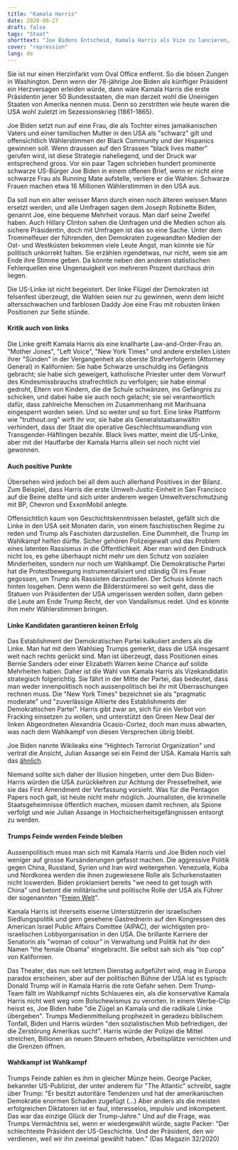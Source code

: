 ```yaml
---
title: "Kamala Harris"
date: 2020-08-27
draft: false
tags: "Staat"
shorttext: "Joe Bidens Entscheid, Kamala Harris als Vize zu lancieren, ist innenpolitisch klug. In der Aussenpolitik wird sich nichts ändern."
cover: "repression"
lang: de
---
```


Sie ist nur einen Herzinfarkt vom Oval Office entfernt. So die bösen Zungen in Washington. Denn wenn der 78-jährige Joe Biden als künftiger Präsident ein Herzversagen erleiden würde, dann wäre Kamala Harris die erste Präsidentin jener 50 Bundesstaaten, die man derzeit wohl die Uneinigen Staaten von Amerika nennen muss. Denn so zerstritten wie heute waren die USA wohl zuletzt im Sezessionskrieg (1861-1865).

Joe Biden setzt nun auf eine Frau, die als Tochter eines jamaikanischen Vaters und einer tamilischen Mutter in den USA als "schwarz" gilt und offensichtlich Wählerstimmen der Black Community und der Hispanics gewinnen soll. Wenn draussen auf den Strassen "black lives matter" gerufen wird, ist diese Strategie naheliegend, und der Druck war entsprechend gross. Vor ein paar Tagen schrieben hundert prominente schwarze US-Bürger Joe Biden in einem offenen Brief, wenn er nicht eine schwarze Frau als Running Mate aufstelle, verliere er die Wahlen. Schwarze Frauen machen etwa 16 Millionen Wählerstimmen in den USA aus.

Da soll nun ein alter weisser Mann durch einen noch älteren weissen Mann ersetzt werden, und alle Umfragen sagen dem Joseph Robinette Biden, genannt Joe, eine bequeme Mehrheit voraus. Man darf seine Zweifel haben. Auch Hillary Clinton sahen die Umfragen und die Medien schon als sichere Präsidentin, doch mit Umfragen ist das so eine Sache. Unter dem Trommelfeuer der führenden, den Demokraten zugewandten Medien der Ost- und Westküsten bekommen viele Leute Angst, man könnte sie für politisch unkorrekt halten. Sie erzählen irgendetwas, nur nicht, wem sie am Ende ihre Stimme geben. Da könnte neben den anderen statistischen Fehlerquellen eine Ungenauigkeit von mehreren Prozent durchaus drin liegen.

Die US-Linke ist nicht begeistert. Der linke Flügel der Demokraten ist felsenfest überzeugt, die Wahlen seien nur zu gewinnen, wenn dem leicht altersschwachen und farblosen Daddy Joe eine Frau mit robusten linken Positionen zur Seite stünde.

#### Kritik auch von links

Die Linke greift Kamala Harris als eine knallharte Law-and-Order-Frau an. "Mother Jones", "Left Voice", "New York Times" und andere erstellen Listen ihrer "Sünden" in der Vergangenheit als oberste Strafverfolgerin (Attorney General) in Kalifornien: Sie habe Schwarze unschuldig ins Gefängnis gebracht; sie habe sich geweigert, katholische Priester unter dem Vorwurf des Kindesmissbrauchs strafrechtlich zu verfolgen; sie habe einmal gedroht, Eltern von Kindern, die die Schule schwänzen, ins Gefängnis zu schicken, und dabei habe sie auch noch gelacht; sie sei verantwortlich dafür, dass zahlreiche Menschen im Zusammenhang mit Marihuana eingesperrt worden seien. Und so weiter und so fort. Eine linke Plattform wie "truthout.org" wirft ihr vor, sie habe als Generalstaatsanwältin verhindert, dass der Staat die operative Geschlechtsumwandlung von Transgender-Häftlingen bezahle. Black lives matter, meint die US-Linke, aber mit der Hautfarbe der Kamala Harris allein sei noch nicht viel gewonnen.

#### Auch positive Punkte

Übersehen wird jedoch bei all dem auch allerhand Positives in der Bilanz. Zum Beispiel, dass Harris die erste Umwelt-Justiz-Einheit in San Francisco auf die Beine stellte und sich unter anderem wegen Umweltverschmutzung mit BP, Chevron und ExxonMobil anlegte.

Offensichtlich kaum von Geschichtskenntnissen belastet, gefällt sich die Linke in den USA seit Monaten darin, von einem faschistischen Regime zu reden und Trump als Faschisten darzustellen. Eine Dummheit, die Trump im Wahlkampf helfen dürfte. Sicher gehören Polizeigewalt und das Problem eines latenten Rassismus in die Öffentlichkeit. Aber man wird den Eindruck nicht los, es gehe überhaupt nicht mehr um den Schutz von sozialen Minderheiten, sondern nur noch um Wahlkampf. Die Demokratische Partei hat die Protestbewegung instrumentalisiert und ständig Öl ins Feuer gegossen, um Trump als Rassisten darzustellen. Der Schuss könnte nach hinten losgehen. Denn wenn die Bilderstürmerei so weit geht, dass die Statuen von Präsidenten der USA umgerissen werden sollen, dann geben die Leute am Ende Trump Recht, der von Vandalismus redet. Und es könnte ihm mehr Wählerstimmen bringen.

#### Linke Kandidaten garantieren keinen Erfolg

Das Establishment der Demokratischen Partei kalkuliert anders als die Linke. Man hat mit dem Wahlsieg Trumps gemerkt, dass die USA insgesamt weit nach rechts gerückt sind. Man ist überzeugt, dass Positionen eines Bernie Sanders oder einer Elizabeth Warren keine Chance auf solide Mehrheiten haben. Daher ist die Wahl von Kamala Harris als Vizekandidatin strategisch folgerichtig. Sie fährt in der Mitte der Partei, das bedeutet, dass man weder innenpolitisch noch aussenpolitisch bei ihr mit Überraschungen rechnen muss. Die "New York Times" bezeichnet sie als "pragmatic moderate" und "zuverlässige Alliierte des Establishments der Demokratischen Partei". Harris gibt zwar an, sich für ein Verbot von Fracking einsetzen zu wollen, und unterstützt den Green New Deal der linken Abgeordneten Alexandria Ocasio-Cortez, doch man muss abwarten, was nach dem Wahlkampf von diesen Versprechen übrig bleibt.

Joe Biden nannte Wikileaks eine "Hightech Terrorist Organization" und vertrat die Ansicht, Julian Assange sei ein Feind der USA. Kamala Harris sah das [ähnlich](https://consortiumnews.com/2020/08/13/what-kamala-harris-really-thinks-of-wikileaks/ "What Kamala Harris Really Thinks of WikiLeaks").

Niemand sollte sich daher der Illusion hingeben, unter dem Duo Biden-Harris würden die USA zurückkehren zur Achtung der Pressefreiheit, wie sie das First Amendment der Verfassung vorsieht. Was für die Pentagon Papers noch galt, ist heute nicht mehr möglich. Journalisten, die kriminelle Staatsgeheimnisse öffentlich machen, müssen damit rechnen, als Spione verfolgt und wie Julian Assange in Hochsicherheitsgefängnissen entsorgt zu werden.

#### Trumps Feinde werden Feinde bleiben

Aussenpolitisch muss man sich mit Kamala Harris und Joe Biden noch viel weniger auf grosse Kursänderungen gefasst machen. Die aggressive Politik gegen China, Russland, Syrien und Iran wird weitergehen. Venezuela, Kuba und Nordkorea werden die ihnen zugewiesene Rolle als Schurkenstaaten nicht loswerden. Biden proklamiert bereits "we need to get tough with China" und betont die militärische und politische Rolle der USA als Führer der sogenannten "[Freien Welt](https://www.foreignaffairs.com/articles/united-states/2020-01-23/why-america-must-lead-again "Why America Must Lead Again")".

Kamala Harris ist ihrerseits eiserne Unterstützerin der israelischen Siedlungspolitik und gern gesehene Gastrednerin auf den Kongressen des American Israel Public Affairs Comittee (AIPAC), der wichtigsten pro-israelischen Lobbyorganisation in den USA. Die brillante Karriere der Senatorin als "woman of colour" in Verwaltung und Politik hat ihr den Namen "the female Obama" eingebracht. Sie selbst sah sich als "top cop" von Kalifornien.

Das Theater, das nun seit letztem Dienstag aufgeführt wird, mag in Europa paradox erscheinen, aber auf der politischen Bühne der USA ist es typisch: Donald Trump will in Kamala Harris die rote Gefahr sehen. Dem Trump-Team fällt im Wahlkampf nichts Schlaueres ein, als die konservative Kamala Harris nicht weit weg vom Bolschewismus zu verorten. In einem Werbe-Clip heisst es, Joe Biden habe "die Zügel an Kamala und die radikale Linke übergeben". Trumps Medienmitteilung prophezeit in geradezu biblischem Tonfall, Biden und Harris würden "den sozialistischen Mob befriedigen, der die Zerstörung Amerikas sucht". Harris würde der Polizei die Mittel streichen, Billionen an neuen Steuern erheben, Arbeitsplätze vernichten und die Grenzen öffnen.

#### Wahlkampf ist Wahlkampf

Trumps Feinde zahlen es ihm in gleicher Münze heim. George Packer, bekannter US-Publizist, der unter anderem für "The Atlantic" schreibt, sagte über Trump: "Er besitzt autoritäre Tendenzen und hat der amerikanischen Demokratie enormen Schaden zugefügt (…) Aber anders als die meisten erfolgreichen Diktatoren ist er faul, interesselos, impulsiv und inkompetent. Das war das einzige Glück der Trump-Jahre." Und auf die Frage, was Trumps Vermächtnis sei, wenn er wiedergewählt würde, sagte Packer: "Der schlechteste Präsident der US-Geschichte. Und der Präsident, den wir verdienen, weil wir ihn zweimal gewählt haben." (Das Magazin 32/2020)
